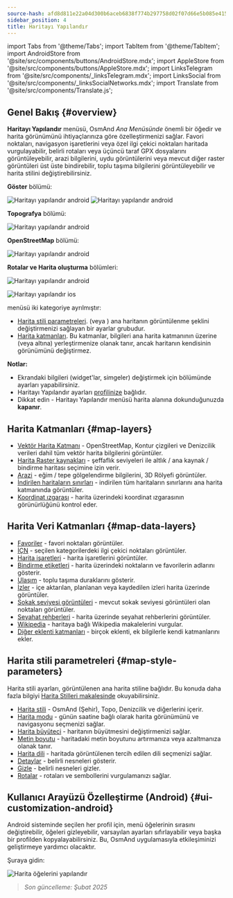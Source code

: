 ```yaml
---
source-hash: afd8d811e22a04d300b6aceb6838f774b297758d02f07d66e5b085e41519527d
sidebar_position: 4
title: Haritayı Yapılandır
---
```

import Tabs from '@theme/Tabs';
import TabItem from '@theme/TabItem';
import AndroidStore from '@site/src/components/buttons/AndroidStore.mdx';
import AppleStore from '@site/src/components/buttons/AppleStore.mdx';
import LinksTelegram from '@site/src/components/_linksTelegram.mdx';
import LinksSocial from '@site/src/components/_linksSocialNetworks.mdx';
import Translate from '@site/src/components/Translate.js';



## Genel Bakış {#overview}

**Haritayı Yapılandır** menüsü, OsmAnd *Ana Menüsünde* önemli bir öğedir ve harita görünümünü ihtiyaçlarınıza göre özelleştirmenizi sağlar. Favori noktaları, navigasyon işaretlerini veya özel ilgi çekici noktaları haritada vurgulayabilir, belirli rotaları veya üçüncü taraf GPX dosyalarını görüntüleyebilir, arazi bilgilerini, uydu görüntülerini veya mevcut diğer raster görüntüleri üst üste bindirebilir, toplu taşıma bilgilerini görüntüleyebilir ve harita stilini değiştirebilirsiniz.

<Tabs groupId="operating-systems" queryString="current-os">

<TabItem value="android" label="Android">

**Göster** bölümü:

![Haritayı yapılandır android](@site/static/img/map/configure_map_show1_andr.png) ![Haritayı yapılandır android](@site/static/img/map/configure_map_show2_andr.png)

**Topografya** bölümü:

![Haritayı yapılandır android](@site/static/img/map/configure_map_topography_andr.png)

**OpenStreetMap** bölümü:

![Haritayı yapılandır android](@site/static/img/map/configure_map_osm_andr.png)

**Rotalar ve Harita oluşturma** bölümleri:

![Haritayı yapılandır android](@site/static/img/map/configure_map_routes&Map_rendering_andr.png)

</TabItem>

<TabItem value="ios" label="iOS">

![Haritayı yapılandır ios](@site/static/img/map/configure-map-ios.png)

</TabItem>

</Tabs>


**<Translate android="true" ids="configure_map"/>** menüsü iki kategoriye ayrılmıştır:

- [Harita stili parametreleri](#map-style-parameters). **<Translate android="true" ids="map_widget_map_rendering"/>** (veya **<Translate ios="true" ids="map_widget_renderer"/>**) ana haritanın görüntülenme şeklini değiştirmenizi sağlayan bir ayarlar grubudur.
- [Harita katmanları](#map-layers). Bu katmanlar, bilgileri ana harita katmanının üzerine (veya altına) yerleştirmenize olanak tanır, ancak haritanın kendisinin görünümünü değiştirmez.

**Notlar:**

- Ekrandaki bilgileri (widget'lar, simgeler) değiştirmek için [<Translate android="true" ids="layer_map_appearance"/>](../widgets/index.md) bölümünde ayarları yapabilirsiniz.
- Haritayı Yapılandır ayarları [profilinize](../personal/profiles.md) bağlıdır.
- Dikkat edin - Haritayı Yapılandır menüsü harita alanına dokunduğunuzda **kapanır**.

## Harita Katmanları {#map-layers}

- [Vektör Harita Katmanı](../map/vector-maps.md) - OpenStreetMap, Kontur çizgileri ve Denizcilik verileri dahil tüm vektör harita bilgilerini görüntüler.
- [Harita Raster kaynakları](../map/raster-maps.md#select-raster-maps) - şeffaflık seviyeleri ile altlık / ana kaynak / bindirme haritası seçimine izin verir.
- [Arazi](../plugins/topography.md#hillshade-slope-and-altitude-layers) - eğim / tepe gölgelendirme bilgilerini, 3D Rölyefi görüntüler.
- [İndirilen haritaların sınırları](../map/vector-maps.md#show-borders) - indirilen tüm haritaların sınırlarını ana harita katmanında görüntüler.
- [Koordinat ızgarası](../map/vector-maps.md#coordinates-grid) - harita üzerindeki koordinat ızgarasının görünürlüğünü kontrol eder.

## Harita Veri Katmanları {#map-data-layers}

- [Favoriler](../map/point-layers-on-map.md) - favori noktaları görüntüler.
- [İÇN](../map/point-layers-on-map.md) - seçilen kategorilerdeki ilgi çekici noktaları görüntüler.
- [Harita işaretleri](../map/point-layers-on-map.md) - harita işaretlerini görüntüler.
- [Bindirme etiketleri](../map/point-layers-on-map.md) - harita üzerindeki noktaların ve favorilerin adlarını gösterir.
- [Ulaşım](../map/vector-maps.md#transport) - toplu taşıma duraklarını gösterir.
- [İzler](../map/tracks/index.md) - içe aktarılan, planlanan veya kaydedilen izleri harita üzerinde görüntüler.
- [Sokak seviyesi görüntüleri](../plugins/mapillary.md#map-layer) - mevcut sokak seviyesi görüntüleri olan noktaları görüntüler.
- [Seyahat rehberleri](../plan-route/travel-guides.md) - harita üzerinde seyahat rehberlerini görüntüler.
- [Wikipedia](../plugins/wikipedia.md) - haritaya bağlı Wikipedia makalelerini vurgular.
- [Diğer eklenti katmanları](../plugins/index.md#configure-plugin) - birçok eklenti, ek bilgilerle kendi katmanlarını ekler.

## Harita stili parametreleri {#map-style-parameters}

Harita stili ayarları, görüntülenen ana harita stiline bağlıdır. Bu konuda daha fazla bilgiyi [Harita Stilleri makalesinde](../map/vector-maps) okuyabilirsiniz.

- [Harita stili](../map/vector-maps.md#default-map-styles) - OsmAnd (Şehir), Topo, Denizcilik ve diğerlerini içerir.
- [Harita modu](../map/vector-maps.md#map-mode) - günün saatine bağlı olarak harita görünümünü ve navigasyonu seçmenizi sağlar.
- [Harita büyüteci](../map/vector-maps.md#map-magnifier) - haritanın büyütmesini değiştirmenizi sağlar.
- [Metin boyutu](../map/vector-maps.md#text-size) - haritadaki metin boyutunu artırmanıza veya azaltmanıza olanak tanır.
- [Harita dili](../map/vector-maps.md#map-language) - haritada görüntülenen tercih edilen dili seçmenizi sağlar.
- [Detaylar](../map/vector-maps.md#details) - belirli nesneleri gösterir.
- [Gizle](../map/vector-maps.md#hide) - belirli nesneleri gizler.
- [Rotalar](../map/vector-maps.md#routes) - rotaları ve sembollerini vurgulamanızı sağlar.

## Kullanıcı Arayüzü Özelleştirme (Android) {#ui-customization-android}

Android sisteminde seçilen her profil için, <Translate android="true" ids="configure_map"/> menü öğelerinin sırasını değiştirebilir, öğeleri gizleyebilir, varsayılan ayarları sıfırlayabilir veya başka bir profilden kopyalayabilirsiniz. Bu, OsmAnd uygulamasıyla etkileşiminizi geliştirmeye yardımcı olacaktır.

Şuraya gidin: *<Translate android="true" ids="shared_string_menu,configure_profile,ui_customization,configure_map"/>*

![Harita öğelerini yapılandır ](@site/static/img/settings/configure-screen-ui-customization.png)


> *Son güncelleme: Şubat 2025*